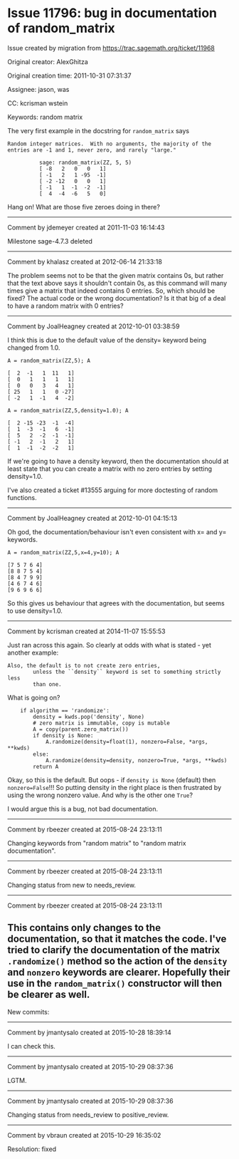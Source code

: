 # Issue 11796: bug in documentation of random_matrix

Issue created by migration from https://trac.sagemath.org/ticket/11968

Original creator: AlexGhitza

Original creation time: 2011-10-31 07:31:37

Assignee: jason, was

CC:  kcrisman wstein

Keywords: random matrix

The very first example in the docstring for `random_matrix` says


```
Random integer matrices.  With no arguments, the majority of the
entries are -1 and 1, never zero, and rarely "large."
    
          sage: random_matrix(ZZ, 5, 5)
          [ -8   2   0   0   1]
          [ -1   2   1 -95  -1]
          [ -2 -12   0   0   1]
          [ -1   1  -1  -2  -1]
          [  4  -4  -6   5   0]
```


Hang on!  What are those five zeroes doing in there?


---

Comment by jdemeyer created at 2011-11-03 16:14:43

Milestone sage-4.7.3 deleted


---

Comment by khalasz created at 2012-06-14 21:33:18

The problem seems not to be that the given matrix contains 0s, but rather that the text above says it shouldn't contain 0s, as this command will many times give a matrix that indeed contains 0 entries. So, which should be fixed? The actual code or the wrong documentation? Is it that big of a deal to have a random matrix with 0 entries?


---

Comment by JoalHeagney created at 2012-10-01 03:38:59

I think this is due to the default value of the density= keyword being changed from 1.0.


```
A = random_matrix(ZZ,5); A

```


```
[  2  -1   1  11   1]
[  0   1   1   1   1]
[  0   0   3   4   1]
[ 25   1   1   0 -27]
[ -2   1  -1   4  -2]

```


```
A = random_matrix(ZZ,5,density=1.0); A

```


```
[  2 -15 -23  -1  -4]
[  1  -3  -1   6  -1]
[  5   2  -2  -1  -1]
[ -1   2  -1   2   1]
[  1  -1  -2  -2   1]
```

If we're going to have a density keyword, then the documentation should at least state that you can create a matrix with no zero entries by setting density=1.0.

I've also created a ticket #13555 arguing for more doctesting of random functions.


---

Comment by JoalHeagney created at 2012-10-01 04:15:13

Oh god, the documentation/behaviour isn't even consistent with x= and y= keywords.


```
A = random_matrix(ZZ,5,x=4,y=10); A

[7 5 7 6 4]
[8 8 7 5 4]
[8 4 7 9 9]
[4 6 7 4 6]
[9 6 9 6 6]

```

So this gives us behaviour that agrees with the documentation, but seems to use density=1.0.


---

Comment by kcrisman created at 2014-11-07 15:55:53

Just ran across this again.  So clearly at odds with what is stated - yet another example:

```
Also, the default is to not create zero entries,
        unless the ``density`` keyword is set to something strictly less
        than one.
```

What is going on?

```
    if algorithm == 'randomize':
        density = kwds.pop('density', None)
        # zero matrix is immutable, copy is mutable
        A = copy(parent.zero_matrix())
        if density is None:
            A.randomize(density=float(1), nonzero=False, *args, **kwds)
        else:
            A.randomize(density=density, nonzero=True, *args, **kwds)
        return A
```

Okay, so this is the default.  But oops - if `density is None` (default) then `nonzero=False`!!!  So putting density in the right place is then frustrated by using the wrong nonzero value.  And why is the other one `True`?

I would argue this is a bug, not bad documentation.


---

Comment by rbeezer created at 2015-08-24 23:13:11

Changing keywords from "random matrix" to "random matrix documentation".


---

Comment by rbeezer created at 2015-08-24 23:13:11

Changing status from new to needs_review.


---

Comment by rbeezer created at 2015-08-24 23:13:11

This contains only changes to the documentation, so that it matches the code.  I've tried to clarify the documentation of the matrix `.randomize()` method so the action of the `density` and `nonzero` keywords are clearer.  Hopefully their use in the `random_matrix()` constructor will then be clearer as well.
----
New commits:


---

Comment by jmantysalo created at 2015-10-28 18:39:14

I can check this.


---

Comment by jmantysalo created at 2015-10-29 08:37:36

LGTM.


---

Comment by jmantysalo created at 2015-10-29 08:37:36

Changing status from needs_review to positive_review.


---

Comment by vbraun created at 2015-10-29 16:35:02

Resolution: fixed
